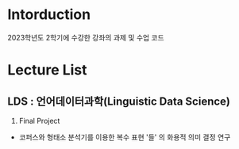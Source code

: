 # Intorduction
2023학년도 2학기에 수강한 강좌의 과제 및 수업 코드

# Lecture List
## LDS : 언어데이터과학(Linguistic Data Science)
 1. Final Project
- 코퍼스와 형태소 분석기를 이용한 복수 표현 '들' 의 화용적 의미 결정 연구